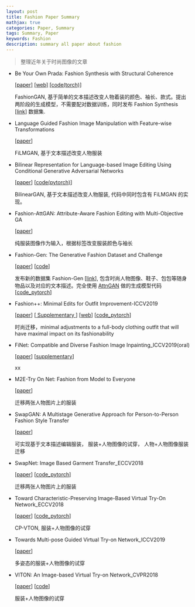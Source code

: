 ```yaml
---
layout: post
title: Fashion Paper Summary
mathjax: true
categories: Paper, Summary
tags: Summary, Paper
keywords: Fashion
description: summary all paper about fashion
---
```


> 整理近年关于时尚图像的文章

- Be Your Own Prada: Fashion Synthesis with Structural Coherence

  [[paper]]( http://openaccess.thecvf.com/content_ICCV_2017/papers/Zhu_Be_Your_Own_ICCV_2017_paper.pdf ) [[web]]( http://mmlab.ie.cuhk.edu.hk/projects/FashionGAN/ ) [[code(torch)]]( https://github.com/zhusz/ICCV17-fashionGAN )

  FashionGAN, 基于简单的文本描述改变人物着装的颜色、袖长、款式。提出两阶段的生成模型，不需要配对数据训练，同时发布 Fashion Synthesis [[link]( http://mmlab.ie.cuhk.edu.hk/projects/DeepFashion/FashionSynthesis.html )] 数据集.

- Language Guided Fashion Image Manipulation with Feature-wise Transformations

  [[paper]( https://arxiv.org/pdf/1808.04000.pdf )]

  FiLMGAN, 基于文本描述改变人物服装

- Bilinear Representation for Language-based Image Editing Using Conditional Generative Adversarial Networks

  [[paper]( https://arxiv.org/pdf/1903.07499.pdf )] [[code(pytorch)]( https://github.com/vtddggg/BilinearGAN_for_LBIE )]

  BilinearGAN, 基于文本描述改变人物服装, 代码中同时包含有 FiLMGAN 的实现。

- Fashion-AttGAN: Attribute-Aware Fashion Editing with Multi-Objective GA

  [[paper]( http://openaccess.thecvf.com/content_CVPRW_2019/papers/FFSS-USAD/Ping_Fashion-AttGAN_Attribute-Aware_Fashion_Editing_With_Multi-Objective_GAN_CVPRW_2019_paper.pdf )]

  纯服装图像作为输入，根据标签改变服装颜色与袖长

- Fashion-Gen: The Generative Fashion Dataset and Challenge

  [[paper]( https://arxiv.org/pdf/1806.08317.pdf )] [[code]( https://github.com/ElementAI/fashiongen-challenge-template )]

  发布新的数据集 Fashion-Gen [[link]( https://fashion-gen.com/ )], 包含时尚人物图像、鞋子、包包等随身物品以及对应的文本描述。完全使用 [AttnGAN]( http://openaccess.thecvf.com/content_cvpr_2018/papers/Xu_AttnGAN_Fine-Grained_Text_CVPR_2018_paper.pdf ) 做的生成模型代码 [[code_pytorch]( https://github.com/menardai/FashionGenAttnGAN )]

- Fashion++: Minimal Edits for Outfit Improvement-ICCV2019

  [[paper]( https://arxiv.org/pdf/1904.09261.pdf )] [[ Supplementary ]( http://openaccess.thecvf.com/content_ICCV_2019/supplemental/Hsiao_Fashion_Minimal_Edits_ICCV_2019_supplemental.pdf )] [[web]( http://vision.cs.utexas.edu/projects/FashionPlus/ )] [[code_pytorch]( https://github.com/facebookresearch/FashionPlus )]

  时尚迁移，minimal adjustments to a full-body clothing outfit that will have maximal impact on its fashionability

- FiNet: Compatible and Diverse Fashion Image Inpainting_ICCV2019(oral) 

  [[paper](  http://openaccess.thecvf.com/content_ICCV_2019/papers/Han_FiNet_Compatible_and_Diverse_Fashion_Image_Inpainting_ICCV_2019_paper.pdf )] [[supplementary]( http://openaccess.thecvf.com/content_ICCV_2019/supplemental/Han_FiNet_Compatible_and_ICCV_2019_supplemental.pdf )]

  xx

- M2E-Try On Net: Fashion from Model to Everyone 

  [[paper](https://arxiv.org/pdf/1811.08599.pdf )]

  迁移两张人物图片上的服装

- SwapGAN: A Multistage Generative Approach for Person-to-Person Fashion Style Transfer 

  [[paper]( http://jultika.oulu.fi/files/nbnfi-fe201902256190.pdf )]

  可实现基于文本描述编辑服装， 服装+人物图像的试穿， 人物+人物图像服装迁移

- SwapNet: Image Based Garment Transfer_ECCV2018 

  [[paper]( https://eccv2018.org/openaccess/content_ECCV_2018/papers/Amit_Raj_SwapNet_Garment_Transfer_ECCV_2018_paper.pdf )] [[code_pytorch]( https://github.com/andrewjong/SwapNet )]

  迁移两张人物图片上的服装

- Toward Characteristic-Preserving Image-Based Virtual Try-On Network_ECCV2018 

  [[paper]( http://openaccess.thecvf.com/content_ECCV_2018/papers/Bochao_Wang_Toward_Characteristic-Preserving_Image-based_ECCV_2018_paper.pdf )] [[code_pytorch]( https://github.com/sergeywong/cp-vton )]

  CP-VTON, 服装+人物图像的试穿

- Towards Multi-pose Guided Virtual Try-on Network_ICCV2019 

  [[paper]( http://openaccess.thecvf.com/content_ICCV_2019/papers/Dong_Towards_Multi-Pose_Guided_Virtual_Try-On_Network_ICCV_2019_paper.pdf )]

  多姿态的服装+人物图像的试穿

- VITON: An Image-based Virtual Try-on Network_CVPR2018

   [[paper]( http://openaccess.thecvf.com/content_cvpr_2018/papers/Han_VITON_An_Image-Based_CVPR_2018_paper.pdf )] [[code]( https://github.com/xthan/VITON )]

  服装+人物图像的试穿

  